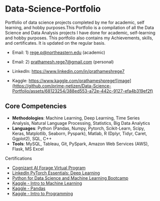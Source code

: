 # Data-Science-Portfolio
Portfolio of data science projects completed by me for academic, self learning, and hobby purposes.This Portfolio is a compilation of all the Data Science and Data Analysis projects I have done for academic, self-learning and hobby purposes. This portfolio also contains my Achievements, skills, and certificates. It is updated on the regular basis.

* Email: 1) rege.p@northeastern.edu (academic)
* Email: 2) prathamesh.rege7@gmail.com (personal)
       
* LinkedIn: https://www.linkedin.com/in/prathameshrege7
* Kaggle: https://www.kaggle.com/prathameshprege![image](https://github.com/prime-netizen/Data-Science-Portfolio/assets/68123254/388ed553-a72e-442c-9127-efa4b319ef2f)


## Core Competencies

- **Methodologies**: Machine Learning, Deep Learning, Time Series Analysis, Natural Language Processing, Statistics, Big Data Analytics
- **Languages**: Python (Pandas, Numpy, Pytorch, Scikit-Learn, Scipy, Keras, Matplotlib, Seaborn, Pyspark), Matlab, R (Dplyr, Tidyr, Caret, Ggplot2), SQL, C++
- **Tools**: MySQL, Tableau, Git, PySpark, Amazon Web Services (AWS), Flask, MS Excel

Certifications

- [Cognizant AI Forage Virtual Program](https://github.com/prime-netizen/Certificates/blob/main/CognizantAI_Forage_completion_certificate.pdf)
- [LinkedIn PyTorch Essentials: Deep Learning](https://github.com/prime-netizen/Certificates/blob/main/PytorchEssential.png)
- [Python for Data Science and Machine Learning Bootcamp](https://github.com/prime-netizen/Certificates/blob/main/UdemyPythonMLBootcamp.pdf)
- [Kaggle - Intro to Machine Learning](https://github.com/prime-netizen/Certificates/blob/main/Kaggle/Prathamesh%20P.%20Rege%20-%20Intro%20to%20Machine%20Learning.png)
- [Kaggle - Pandas](https://github.com/prime-netizen/Certificates/blob/main/Kaggle/Prathamesh%20P.%20Rege%20-%20Pandas.png)
- [Kaggle - Intro to Programming](https://github.com/prime-netizen/Certificates/blob/main/Kaggle/Prathamesh%20P.%20Rege%20-%20Intro%20to%20Programming.png)
